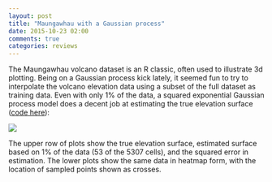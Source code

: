 ```yaml
---
layout: post
title: "Maungawhau with a Gaussian process"
date: 2015-10-23 02:00
comments: true
categories: reviews
---
```


The Maungawhau volcano dataset is an R classic, often used to illustrate 3d plotting.
Being on a Gaussian process kick lately, it seemed fun to try to interpolate the volcano elevation data using a subset of the full dataset as training data.
Even with only 1% of the data, a squared exponential Gaussian process model does a decent job at estimating the true elevation surface ([code here](https://github.com/mbjoseph/qdt-gp/blob/master/R/volcano.R)):

![](/images/volcano.svg)

The upper row of plots show the true elevation surface, estimated surface based on 1% of the data (53 of the 5307 cells), and the squared error in estimation.
The lower plots show the same data in heatmap form, with the location of sampled points shown as crosses.

